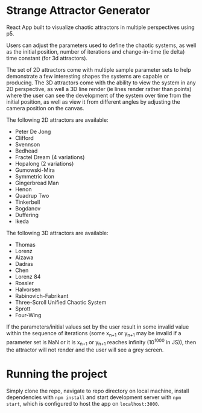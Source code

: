 # Strange Attractor Generator

React App built to visualize chaotic attractors in multiple perspectives using p5.

Users can adjust the parameters used to define the chaotic systems, as well as the initial position, number of iterations and change-in-time (ie delta) time constant (for 3d attractors).

The set of 2D attractors come with multiple sample parameter sets to help demonstrate a few interesting shapes the systems are capable or producing. The 3D attractors come with the ability to view the system in any 2D perspective, as well a 3D line render (ie lines render rather than points) where the user can see the development of the system over time from the initial position, as well as view it from different angles by adjusting the camera position on the canvas.

The following 2D attractors are available:
* Peter De Jong
* Clifford
* Svennson
* Bedhead
* Fractel Dream (4 variations)
* Hopalong (2 variations)
* Gumowski-Mira
* Symmetric Icon
* Gingerbread Man
* Henon
* Quadrup Two
* Tinkerbell
* Bogdanov
* Duffering
* Ikeda

The following 3D attractors are available:
* Thomas
* Lorenz
* Aizawa
* Dadras
* Chen
* Lorenz 84
* Rossler
* Halvorsen
* Rabinovich-Fabrikant
* Three-Scroll Unified Chaotic System
* Sprott
* Four-Wing

If the parameters/initial values set by the user result in some invalid value within the sequence of iterations (some x<sub>n+1</sub> or y<sub>n+1</sub> may be invalid if a parameter set is NaN or it is x<sub>n+1</sub> or y<sub>n+1</sub> reaches infinity (10<sup>1000</sup> in JS)), then the attractor will not render and the user will see a grey screen.

# Running the project
Simply clone the repo, navigate to repo directory on local machine, install dependencies with `npm install` and start development server with `npm start`, which is configured to host the app on `localhost:3000`.













